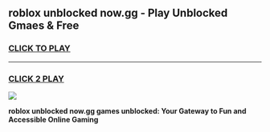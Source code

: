 
## roblox unblocked now.gg - Play Unblocked Gmaes & Free
<h3>
<a href="https://news.freeplayer.one?title=roblox_unblocked_now.gg&ref=23F">CLICK TO PLAY</a></h3>
<hr>

<h3>
<a href="https://news.freeplayer.one?title=roblox_unblocked_now.gg&ref=23F">CLICK 2 PLAY</a>
  
</h3>

<a href="https://news.freeplayer.one?title=roblox_unblocked_now.gg&ref=23F/"><img src="https://clearcache.store/games.png"></a>


**roblox unblocked now.gg games unblocked: Your Gateway to Fun and Accessible Online Gaming**
